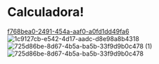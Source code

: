 # Calculadora!

[f768bea0-2491-454a-aaf0-a0fd1dd49fa6](https://user-images.githubusercontent.com/28329788/213592368-51aad05f-7622-44fd-94e2-c7578c990476.jpg)
![1c9127cb-e542-4d17-aadc-d8e98a8b4318](https://user-images.githubusercontent.com/28329788/213592371-6bca0386-8594-42f4-b453-b3137af5c99b.jpg)
![725d86be-8d67-4b5a-ba5b-33f9d9b0c478 (1)](https://user-images.githubusercontent.com/28329788/213592373-0c9be8d2-ac1a-43b6-8d32-33e17d438dca.jpg)
![725d86be-8d67-4b5a-ba5b-33f9d9b0c478](https://user-images.githubusercontent.com/28329788/213592374-8de09961-bdb0-4b36-a7bf-69dea4249c06.jpg)
